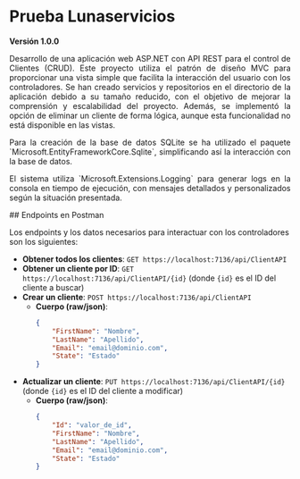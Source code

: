 # Prueba Lunaservicios
**Versión 1.0.0**

<p style="text-align: justify;">
Desarrollo de una aplicación web ASP.NET con API REST para el control de Clientes (CRUD). Este proyecto utiliza el patrón de diseño MVC para proporcionar una vista simple que facilita la interacción del usuario con los controladores. Se han creado servicios y repositorios en el directorio de la aplicación debido a su tamaño reducido, con el objetivo de mejorar la comprensión y escalabilidad del proyecto. Además, se implementó la opción de eliminar un cliente de forma lógica, aunque esta funcionalidad no está disponible en las vistas.
</p>
<p style="text-align: justify;">
Para la creación de la base de datos SQLite se ha utilizado el paquete `Microsoft.EntityFrameworkCore.Sqlite`, simplificando así la interacción con la base de datos.
</p>
<p style="text-align: justify;">
El sistema utiliza `Microsoft.Extensions.Logging` para generar logs en la consola en tiempo de ejecución, con mensajes detallados y personalizados según la situación presentada.
</p>
## Endpoints en Postman

Los endpoints y los datos necesarios para interactuar con los controladores son los siguientes:

- **Obtener todos los clientes**: `GET https://localhost:7136/api/ClientAPI`
- **Obtener un cliente por ID**: `GET https://localhost:7136/api/ClientAPI/{id}` (donde `{id}` es el ID del cliente a buscar)
- **Crear un cliente**: `POST https://localhost:7136/api/ClientAPI`
  - **Cuerpo (raw/json)**:
    ```json
    {
        "FirstName": "Nombre",
        "LastName": "Apellido",
        "Email": "email@dominio.com",
        "State": "Estado"
    }
    ```
- **Actualizar un cliente**: `PUT https://localhost:7136/api/ClientAPI/{id}` (donde `{id}` es el ID del cliente a modificar)
  - **Cuerpo (raw/json)**:
    ```json
    {
        "Id": "valor_de_id",
        "FirstName": "Nombre",
        "LastName": "Apellido",
        "Email": "email@dominio.com",
        "State": "Estado"
    }
    ```
